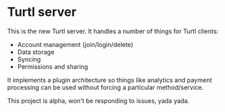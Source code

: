 # Turtl server

This is the new Turtl server. It handles a number of things for Turtl clients:

- Account management (join/login/delete)
- Data storage
- Syncing
- Permissions and sharing

It implements a plugin architecture so things like analytics and payment
processing can be used without forcing a particular method/service.

This project is alpha, won't be responding to issues, yada yada.

